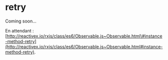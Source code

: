 # retry

Coming soon...

En attendant : [http://reactivex.io/rxjs/class/es6/Observable.js~Observable.html\#instance-method-retry](http://reactivex.io/rxjs/class/es6/Observable.js~Observable.html#instance-method-retry).

